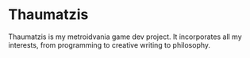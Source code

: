 # Thaumatzis
Thaumatzis is my metroidvania game dev project. It incorporates all my interests, from programming to creative writing to philosophy.
